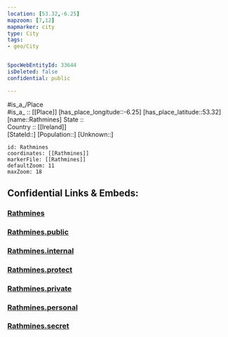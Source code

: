 ```yaml
---
location: [53.32,-6.25] 
mapzoom: [7,12] 
mapmarker: city 
type: City
tags:
- geo/City


SpocWebEntityId: 33644
isDeleted: false
confidential: public

---
```

#is_a_/Place  
#is_a_ :: [[Place]] 
[has_place_longitude::-6.25] 
[has_place_latitude::53.32] 
[name::Rathmines] 
State ::  
Country :: [[Ireland]]  
[StateId::] 
[Population::] 
[Unknown::] 


```leaflet
id: Rathmines
coordinates: [[Rathmines]] 
markerFile: [[Rathmines]] 
defaultZoom: 11 
maxZoom: 18
```


## Confidential Links & Embeds: 

### [Rathmines](/_Standards/Earth/Continent/Europe/Europe~North/Ireland/Ireland,Provinces/Leinster/Dublin,County/City/Rathmines.md) 

### [Rathmines.public](/_public/Earth/Continent/Europe/Europe~North/Ireland/Ireland,Provinces/Leinster/Dublin,County/City/Rathmines.public.md) 

### [Rathmines.internal](/_internal/Earth/Continent/Europe/Europe~North/Ireland/Ireland,Provinces/Leinster/Dublin,County/City/Rathmines.internal.md) 

### [Rathmines.protect](/_protect/Earth/Continent/Europe/Europe~North/Ireland/Ireland,Provinces/Leinster/Dublin,County/City/Rathmines.protect.md) 

### [Rathmines.private](/_private/Earth/Continent/Europe/Europe~North/Ireland/Ireland,Provinces/Leinster/Dublin,County/City/Rathmines.private.md) 

### [Rathmines.personal](/_personal/Earth/Continent/Europe/Europe~North/Ireland/Ireland,Provinces/Leinster/Dublin,County/City/Rathmines.personal.md) 

### [Rathmines.secret](/_secret/Earth/Continent/Europe/Europe~North/Ireland/Ireland,Provinces/Leinster/Dublin,County/City/Rathmines.secret.md)

